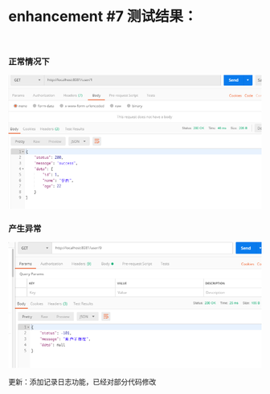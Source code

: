 <h1>enhancement #7 测试结果：</h1>
<br/>
<h3>正常情况下</h3>
<img src="img/s.png" algin="center">  
<h3>产生异常</h3>
<img src="img/f.png" algin="center">  

<p>更新：添加记录日志功能，已经对部分代码修改</p>
